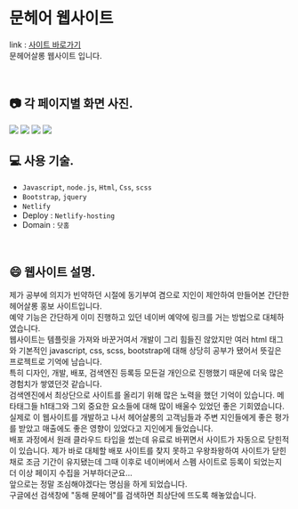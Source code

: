 # 문헤어 웹사이트
link : [사이트 바로가기](https://moonhair.co.kr/)<br>
문헤어살롱 웹사이트 입니다.

<br>

## 📷 각 페이지별 화면 사진.

![](https://velog.velcdn.com/images/mintae1117/post/bce4bdc3-3f33-461b-bbc9-23672eba6cd1/image.png)
![](https://velog.velcdn.com/images/mintae1117/post/340e6cc5-9b51-4436-b318-7987ce7d3f79/image.png)
![](https://velog.velcdn.com/images/mintae1117/post/ff8dd436-8b6c-4cb1-a6c1-adada74ddf0a/image.png)
![](https://velog.velcdn.com/images/mintae1117/post/4775d46d-c46e-4bde-9ff4-f48bcfff00a4/image.png)
<br>

## 💻 사용 기술.

- `Javascript`, `node.js`, `Html`, `Css`, `scss`
- `Bootstrap`, `jquery`
- `Netlify`
- Deploy : `Netlify-hosting`
- Domain : `닷홈`


<br>

## 😄 웹사이트 설명.
<p>제가 공부에 의지가 빈약하던 시절에 동기부여 겸으로 지인이 제안하여 만들어본 간단한 헤어살롱 홍보 사이트입니다.<br>
예약 기능은 간단하게 이미 진행하고 있던 네이버 예약에 링크를 거는 방법으로 대체하였습니다.<br>
웹사이트는 템플릿을 가져와 바꾼거여서 개발이 그리 힘들진 않았지만 여러 html 태그와 기본적인 javascript, css, scss, bootstrap에 대해 상당히 공부가 됐어서 뜻깊은 프로젝트로 기억에 남습니다.<br>
특히 디자인, 개발, 배포, 검색엔진 등록등 모든걸 개인으로 진행했기 때문에 더욱 많은 경험치가 쌓였던것 같습니다.<br>
검색엔진에서 최상단으로 사이트를 올리기 위해 많은 노력을 했던 기억이 있습니다. 메타태그들 h1태그와 그외 중요한 요소들에 대해 많이 배울수 있었던 좋은 기회였습니다.<br>
실제로 이 웹사이트를 개발하고 나서 헤어살롱의 고객님들과 주변 지인들에게 좋은 평가를 받았고 매출에도 좋은 영향이 있었다고 지인에게 들었습니다.<br>
배포 과정에서 원래 클라우드 타입을 썼는데 유료로 바뀌면서 사이트가 자동으로 닫힌적이 있습니다. 제가 바로 대체할 배포 사이트를 찾지 못하고 우왕좌왕하여 사이트가 닫힌채로 조금 기간이 유지됐는데 그때 이후로 네이버에서 스펨 사이트로 등록이 되었는지 더 이상 페이지 수집을 거부하더군요...<br>
앞으로는 정말 조심해야겠다는 명심을 하게 되었습니다.<br>
구글에선 검색창에 "동해 문헤어"를 검색하면 최상단에 뜨도록 해놓았습니다.</p>